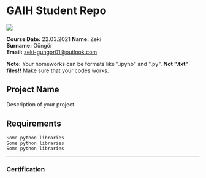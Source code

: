 # GAIH Student Repo
![](img/newlogo.png)

**Course Date:** 22.03.2021
**Name:** Zeki  
**Surname:** Güngör  
**Email:** zeki-gungor01@outlook.com 

**Note:** Your homeworks can be formats like ".ipynb" and ".py". **Not ".txt" files!!** Make sure that your codes works.  

## Project Name
Description of your project.

## Requirements
```
Some python libraries
Some python libraries
Some python libraries
```
---

### Certification


